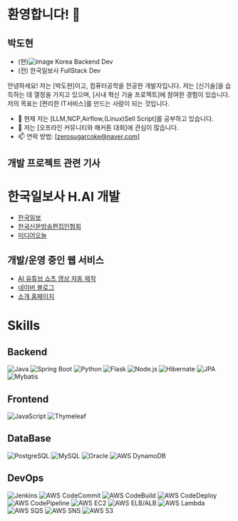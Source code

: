 # 환영합니다! 👋

## 박도현
- (현)![image](https://github.com/DHAPARK/DHAPARK/assets/37052379/b7bbb21b-6858-48f1-bf1e-765eca3cff55) Korea Backend Dev
- (전) 한국일보사 FullStack Dev

안녕하세요! 저는 [박도현]이고, 컴퓨터공학을 전공한 개발자입니다. 저는 [신기술]을 습득하는 데 열정을 가지고 있으며, [사내 혁신 기술 프로젝트]에 참여한 경험이 있습니다. 저의 목표는 [편리한 IT서비스]를 만드는 사람이 되는 것입니다.

- 🌱 현재 저는 [LLM,NCP,Airflow,(Linux)Sell Script]를 공부하고 있습니다.
- 👯 저는 [오프라인 커뮤니티와 해커톤 대회]에 관심이 많습니다.
- 📫 연락 방법: [zerosugarcoke@naver.com]

## 개발 프로젝트 관련 기사
# 한국일보사 H.AI 개발
- [한국일보](https://www.hankookilbo.com/News/Read/A2024041811450001134)
- [한국신문방송편집인협회](http://www.editor.or.kr/bbs/board.php?bo_table=blog&wr_id=4)
- [미디어오늘](https://www.mediatoday.co.kr/news/articleView.html?idxno=317711)

## 개발/운영 중인 웹 서비스
- [AI 유튜브 쇼츠 영상 자동 제작](https://easybookreport.swygbro.com/#google_vignette)
- [네이버 블로그](https://blog.naver.com/zerosugarcoke)
- [소개 홈페이지](https://dhparkland.site)
  
# Skills

## Backend

![Java](https://img.shields.io/badge/-Java-007396?style=flat-square&logo=java&logoColor=white)
![Spring Boot](https://img.shields.io/badge/-SpringBoot-6DB33F?style=flat-square&logo=springboot&logoColor=white)
![Python](https://img.shields.io/badge/-Python-3776AB?style=flat-square&logo=python&logoColor=white)
![Flask](https://img.shields.io/badge/-Flask-000000?style=flat-square&logo=flask&logoColor=white)
![Node.js](https://img.shields.io/badge/-Node.js-339933?style=flat-square&logo=node.js&logoColor=white)
![Hibernate](https://img.shields.io/badge/-Hibernate-59666C?style=flat-square&logo=hibernate&logoColor=white)
![JPA](https://img.shields.io/badge/-JPA-007396?style=flat-square&logo=java&logoColor=white)
![Mybatis](https://img.shields.io/badge/-Mybatis-FA7343?style=flat-square&logo=mybatis&logoColor=white)

## Frontend

![JavaScript](https://img.shields.io/badge/-JavaScript-F7DF1E?style=flat-square&logo=javascript&logoColor=black)
![Thymeleaf](https://img.shields.io/badge/-Thymeleaf-005F0F?style=flat-square&logo=thymeleaf&logoColor=white)

## DataBase

![PostgreSQL](https://img.shields.io/badge/-PostgreSQL-4169E1?style=flat-square&logo=postgresql&logoColor=white)
![MySQL](https://img.shields.io/badge/-MySQL-4479A1?style=flat-square&logo=mysql&logoColor=white)
![Oracle](https://img.shields.io/badge/-Oracle-F80000?style=flat-square&logo=oracle&logoColor=white)
![AWS DynamoDB](https://img.shields.io/badge/-AWS%20DynamoDB-4053D6?style=flat-square&logo=amazon-dynamodb&logoColor=white)

## DevOps

![Jenkins](https://img.shields.io/badge/-Jenkins-D24939?style=flat-square&logo=jenkins&logoColor=white)
![AWS CodeCommit](https://img.shields.io/badge/-AWS%20CodeCommit-999999?style=flat-square&logo=aws-codecommit&logoColor=white)
![AWS CodeBuild](https://img.shields.io/badge/-AWS%20CodeBuild-FF9900?style=flat-square&logo=aws-codebuild&logoColor=white)
![AWS CodeDeploy](https://img.shields.io/badge/-AWS%20CodeDeploy-FF9900?style=flat-square&logo=aws-codedeploy&logoColor=white)
![AWS CodePipeline](https://img.shields.io/badge/-AWS%20CodePipeline-FF9900?style=flat-square&logo=aws-codepipeline&logoColor=white)
![AWS EC2](https://img.shields.io/badge/-AWS%20EC2-FF9900?style=flat-square&logo=amazon-ec2&logoColor=white)
![AWS ELB/ALB](https://img.shields.io/badge/-AWS%20ELB/ALB-FF9900?style=flat-square&logo=amazon-aws&logoColor=white)
![AWS Lambda](https://img.shields.io/badge/-AWS%20Lambda-FF9900?style=flat-square&logo=amazon-lambda&logoColor=white)
![AWS SQS](https://img.shields.io/badge/-AWS%20SQS-FF9900?style=flat-square&logo=amazon-sqs&logoColor=white)
![AWS SNS](https://img.shields.io/badge/-AWS%20SNS-FF9900?style=flat-square&logo=amazon-sns&logoColor=white)
![AWS S3](https://img.shields.io/badge/-AWS%20S3-569A31?style=flat-square&logo=amazon-s3&logoColor=white)
